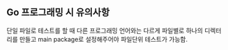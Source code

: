 ## Go 프로그래밍 시 유의사항

단일 파일로 테스트를 할 때 다른 프로그래밍 언어와는 다르게
파일별로 하나의 디렉터리를 만들고 main package로 설정해주어야 파일단위 테스트가 가능함.
